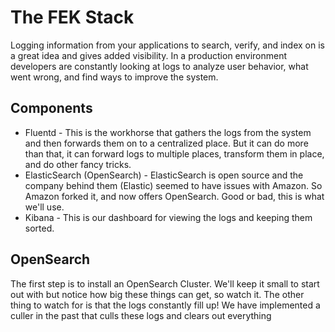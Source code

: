 # The FEK Stack

Logging information from your applications to search, verify, and index on is a great idea and gives added visibility.  In a production environment developers are constantly looking at logs to analyze user behavior, what went wrong, and find ways to improve the system. 


## Components

* Fluentd - This is the workhorse that gathers the logs from the system and then forwards them on to a centralized place.  But it can do more than that, it can forward logs to multiple places, transform them in place, and do other fancy tricks. 
* ElasticSearch (OpenSearch) - ElasticSearch is open source and the company behind them (Elastic) seemed to have issues with Amazon.  So Amazon forked it, and now offers OpenSearch.  Good or bad, this is what we'll use. 
* Kibana - This is our dashboard for viewing the logs and keeping them sorted. 

## OpenSearch

The first step is to install an OpenSearch Cluster.  We'll keep it small to start out with but notice how big these things can get, so watch it.  The other thing to watch for is that the logs constantly fill up!  We have implemented a culler in the past that culls these logs and clears out everything 